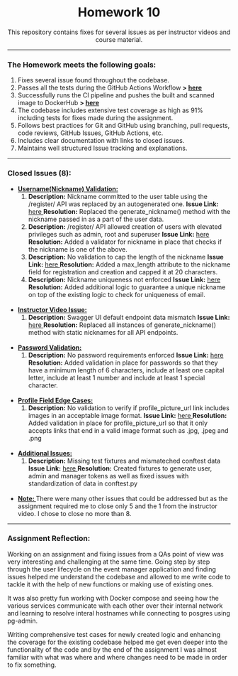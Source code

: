### <h1 align=center>Homework 10</h1>
<div align=center>

This repository contains fixes for several issues as per instructor videos and course material.

</div>

---
<div align=>

### The Homework meets the following goals:

1. Fixes several issue found throughout the codebase.
2. Passes all the tests during the GitHub Actions Workflow <b>> </b><a href="https://github.com/dylandacosta8/is601_10/actions"><b>here</b></a>
3. Successfully runs the CI pipeline and pushes the built and scanned image to DockerHub <b>> <a href="https://hub.docker.com/repository/docker/dylan08/is601_10/tags">here</a></b>
4. The codebase includes extensive test coverage as high as 91% including tests for fixes made during the assignment.
5. Follows best practices for Git and GitHub using branching, pull requests, code reviews, GitHub Issues, GitHub Actions, etc.
6. Includes clear documentation with links to closed issues.
7. Maintains well structured Issue tracking and explanations.

</div>

---
### Closed Issues (8):

* <b><u> Username(Nickname) Validation: </u></b>
    <br>
    1. **Description:** Nickname committed to the user table using the /register/ API was replaced by an autogenerated one.
    **Issue Link:** <a href="https://github.com/dylandacosta8/is601_10/issues/2"> here </a>
    **Resolution:** Replaced the generate_nickname() method with the nickname passed in as a part of the user data.
    2. **Description:** /register/ API allowed creation of users with elevated privileges such as admin, root and superuser
    **Issue Link:** <a href="https://github.com/dylandacosta8/is601_10/issues/4"> here </a>
    **Resolution:** Added a validator for nickname in place that checks if the nickname is one of the above.
    3. **Description:** No validation to cap the length of the nickname
    **Issue Link:** <a href="https://github.com/dylandacosta8/is601_10/issues/6"> here </a>
    **Resolution:** Added a max_length attribute to the nickname field for registration and creation and capped it at 20 characters.
    4. **Description:** Nickname uniqueness not enforced 
    **Issue Link:** <a href="https://github.com/dylandacosta8/is601_10/issues/8"> here </a>
    **Resolution:** Added additional logic to guarantee a unique nickname on top of the existing logic to check for uniqueness of email.
    <br>
* <b><u> Instructor Video Issue: </u></b>
    <br>
    1. **Description:** Swagger UI default endpoint data mismatch
    **Issue Link:** <a href="https://github.com/dylandacosta8/is601_10/issues/10"> here </a>
    **Resolution:** Replaced all instances of generate_nickname() method with static nicknames for all API endpoints.
    <br>
* <b><u> Password Validation: </u></b>
    <br>
    1. **Description:** No password requirements enforced
    **Issue Link:** <a href="https://github.com/dylandacosta8/is601_10/issues/12"> here </a>
    **Resolution:** Added validation in place for passwords so that they have a minimum length of 6 characters, include at least one capital letter, include at least 1 number and include at least 1 special character.
    <br>
* <b><u> Profile Field Edge Cases: </u></b>
    <br>
    1. **Description:** No validation to verify if profile_picture_url link includes images in an acceptable image format.
    **Issue Link:** <a href="https://github.com/dylandacosta8/is601_10/issues/14"> here </a>
    **Resolution:** Added validation in place for profile_picture_url so that it only accepts links that end in a valid image format such as .jpg, .jpeg and .png
    <br>
* <b><u> Additional Issues: </u></b>
    <br>
    1. **Description:** Missing test fixtures and mismateched conftest data
    **Issue Link:** <a href="https://github.com/dylandacosta8/is601_10/issues/16"> here </a>
    **Resolution:** Created fixtures to generate user, admin and manager tokens as well as fixed issues with standardization of data in conftest.py
    <br>
* <b><u> Note: </u></b>There were many other issues that could be addressed but as the assignment required me to close only 5 and the 1 from the instructor video. I chose to close no more than 8.
---

### Assignment Reflection:

Working on an assignment and fixing issues from a QAs point of view was very interesting and challenging at the same time. Going step by step through the user lifecycle on the event manager application and finding issues helped me understand the codebase and allowed to me write code to tackle it with the help of new functions or making use of existing ones.

It was also pretty fun working with Docker compose and seeing how the various services communicate with each other over their internal network and learning to resolve interal hostnames while connecting to posgres using pg-admin.

Writing comprehensive test cases for newly created logic and enhancing the coverage for the existing codebase helped me get even deeper into the functionality of the code and by the end of the assignment I was almost familiar with what was where and where changes need to be made in order to fix something.